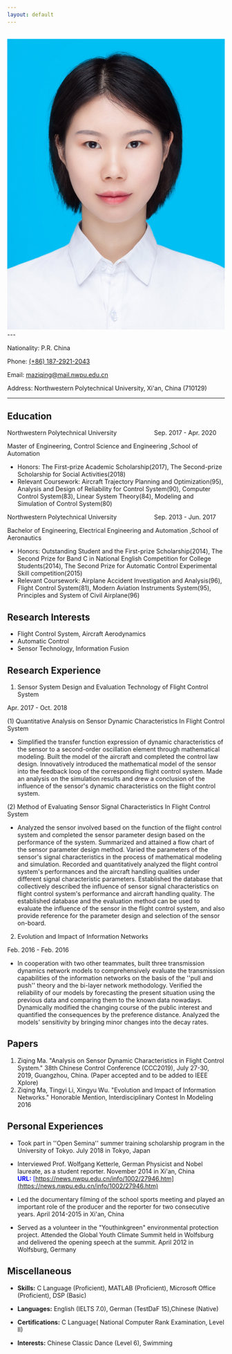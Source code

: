 ```yaml
---
layout: default
---
```

<br>

<img class="profile-picture" src="Sunday.jpg">
---

Nationality: P.R. China

Phone: [(+86) 187-2921-2043](tel:+8618729212043)

Email: [maziqing@mail.nwpu.edu.cn](mailto:maziqing@mail,nwpu.edu.cn)

Address: Northwestern Polytechnical University, Xi'an, China (710129)

----------

## Education

Northwestern Polytechnical University&#160;&#160;&#160;&#160;&#160;&#160;&#160;&#160;&#160;&#160;&#160;&#160;&#160;&#160;&#160;&#160;&#160;&#160;&#160;&#160;&#160;&#160;Sep. 2017 - Apr. 2020

Master of Engineering, Control Science and Engineering ,School of Automation

- Honors: The First-prize Academic Scholarship(2017), The Second-prize Scholarship for Social Activities(2018)
- Relevant Coursework: Aircraft Trajectory Planning and Optimization(95), Analysis and Design of Reliability for Control System(90), Computer Control System(83), Linear System Theory(84), Modeling and Simulation of Control System(80)

Northwestern Polytechnical University&#160;&#160;&#160;&#160;&#160;&#160;&#160;&#160;&#160;&#160;&#160;&#160;&#160;&#160;&#160;&#160;&#160;&#160;&#160;&#160;&#160;&#160;Sep. 2013 - Jun. 2017

Bachelor of Engineering, Electrical Engineering and Automation ,School of Aeronautics

- Honors: Outstanding Student and the First-prize Scholarship(2014), The Second Prize for Band C in National English Competition for College Students(2014), The Second Prize for Automatic Control Experimental Skill competition(2015)
- Relevant Coursework: Airplane Accident Investigation and Analysis(96), Flight Control System(81), Modern Aviation Instruments System(95), Principles and System of Civil Airplane(96)

## Research Interests

- Flight Control System, Aircraft Aerodynamics<br>
- Automatic Control<br>
- Sensor Technology, Information Fusion<br>

## Research Experience


1. Sensor System Design and Evaluation Technology of Flight Control System

Apr. 2017 - Oct. 2018

(1) Quantitative Analysis on Sensor Dynamic Characteristics In Flight Control System

- Simplified the transfer function expression of dynamic characteristics of the sensor to a second-order oscillation element through mathematical modeling. Built the model of the aircraft and completed the control law design. Innovatively introduced the mathematical model of the sensor into the feedback loop of the corresponding flight control system. Made an analysis on the simulation results and drew a conclusion of the influence of the sensor's dynamic characteristics on the flight control system.<br>

(2) Method of Evaluating Sensor Signal Characteristics In Flight Control System<br>

- Analyzed the sensor involved based on the function of the flight control system and completed the sensor parameter design based on the performance of the system. Summarized and attained a flow chart of the sensor parameter design method. Varied the parameters of the sensor's signal characteristics in the process of mathematical modeling and simulation. Recorded and quantitatively analyzed the flight control system's performances and the aircraft handling qualities under different signal characteristic parameters. Established the database that collectively described the influence of sensor signal characteristics on flight control system's performance and aircraft handling quality. The established database and the evaluation method can be used to evaluate the influence of the sensor in the flight control system, and also provide reference for the parameter design and selection of the sensor on-board.<br>

2. Evolution and Impact of Information Networks

Feb. 2016 - Feb. 2016

-  In cooperation with two other teammates, built three transmission dynamics network models to comprehensively evaluate the transmission capabilities of the information networks on the basis of the ''pull and push'' theory and the bi-layer network methodology. Verified the reliability of our models by forecasting the present situation using the previous data and comparing them to the known data nowadays. Dynamically modified the changing course of the public interest and quantified the consequences by the preference distance. Analyzed the models' sensitivity by bringing minor changes into the decay rates.

## Papers

1. Ziqing Ma. "Analysis on Sensor Dynamic Characteristics in Flight Control System." 38th Chinese Control Conference (CCC2019), July 27-30, 2019, Guangzhou, China. (Paper accepted and to be added to IEEE Xplore)
2. Ziqing Ma, Tingyi Li, Xingyu Wu. "Evolution and Impact of Information Networks." Honorable Mention, Interdisciplinary Contest In Modeling 2016

## Personal Experiences

- Took part in ''Open Semina'' summer training scholarship program in the University of Tokyo. July 2018 in Tokyo, Japan

- Interviewed Prof. Wolfgang Ketterle, German Physicist and Nobel laureate, as a student reporter. November 2014 in Xi'an, China <font color=Blue>**URL:**&#160;[https://news.nwpu.edu.cn/info/1002/27946.htm](https://news.nwpu.edu.cn/info/1002/27946.htm)</font>

- Led the documentary filming of the school sports meeting and played an important role of the producer and the reporter for two consecutive years. April 2014-2015 in Xi'an, China

- Served as a volunteer in the "Youthinkgreen" environmental protection project. Attended the Global Youth Climate Summit held in Wolfsburg and delivered the opening speech at the summit. April 2012 in Wolfsburg, Germany

## Miscellaneous

- **Skills:** C Language (Proficient), MATLAB (Proficient), Microsoft Office (Proficient), DSP (Basic)

- **Languages:** English (IELTS 7.0), German (TestDaF 15),Chinese (Native)

- **Certifications:** C Language( National Computer Rank Examination, Level II)

- **Interests:** Chinese Classic Dance (Level 6), Swimming
